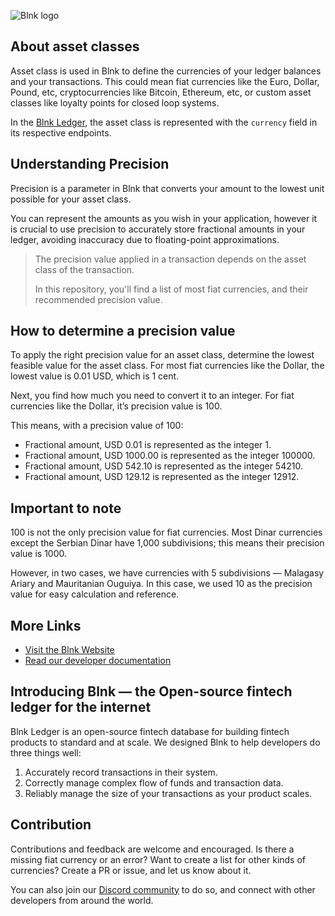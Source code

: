 ![Blnk logo](https://res.cloudinary.com/dmxizylxw/image/upload/v1719884842/blnk-github-logo_twgk1x.png)

## About asset classes

Asset class is used in Blnk to define the currencies of your ledger balances and your transactions. This could mean fiat currencies like the Euro, Dollar, Pound, etc, cryptocurrencies like Bitcoin, Ethereum, etc, or custom asset classes like loyalty points for closed loop systems. 

In the [Blnk Ledger](https://github.com/blnkledger/blnk), the asset class is represented with the `currency` field in its respective endpoints.

## Understanding Precision

Precision is a parameter in Blnk that converts your amount to the lowest unit possible for your asset class.

You can represent the amounts as you wish in your application, however it is crucial to use precision to accurately store fractional amounts in your ledger, avoiding inaccuracy due to floating-point approximations.

>The precision value applied in a transaction depends on the asset class of the transaction.
>
>In this repository, you'll find a list of most fiat currencies, and their recommended precision value.

## How to determine a precision value

To apply the right precision value for an asset class, determine the lowest feasible value for the asset class. For most fiat currencies like the Dollar, the lowest value is 0.01 USD, which is 1 cent.

Next, you find how much you need to convert it to an integer. For fiat currencies like the Dollar, it’s precision value is 100.

This means, with a precision value of 100:

- Fractional amount, USD 0.01 is represented as the integer 1.
- Fractional amount, USD 1000.00 is represented as the integer 100000.
- Fractional amount, USD 542.10 is represented as the integer 54210.
- Fractional amount, USD 129.12 is represented as the integer 12912.

## Important to note

100 is not the only precision value for fiat currencies. Most Dinar currencies except the Serbian Dinar have 1,000 subdivisions; this means their precision value is 1000.

However, in two cases, we have currencies with 5 subdivisions — Malagasy Ariary and Mauritanian Ouguiya. In this case, we used 10 as the precision value for easy calculation and reference.

## More Links
- [Visit the Blnk Website](https://blnkfinance.com)
- [Read our developer documentation](https://docs.blnkledger.com)

## Introducing Blnk — the Open-source fintech ledger for the internet

Blnk Ledger is an open-source fintech database for building fintech products to standard and at scale. We designed Blnk to help developers do three things well:

1. Accurately record transactions in their system.
2. Correctly manage complex flow of funds and transaction data.
3. Reliably manage the size of your transactions as your product scales.

## Contribution

Contributions and feedback are welcome and encouraged. Is there a missing fiat currency or an error? Want to create a list for other kinds of currencies? Create a PR or issue, and let us know about it.

You can also join our [Discord community](https://discord.gg/7WNv94zPpx) to do so, and connect with other developers from around the world.